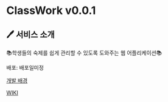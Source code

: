 # ClassWork v0.0.1

## 🖊 서비스 소개

📚학생들의 숙제를 쉽게 관리할 수 있도록 도와주는 웹 어플리케이션📚

배포: 배포일미정

[개발 배경]()

[WIKI]()

